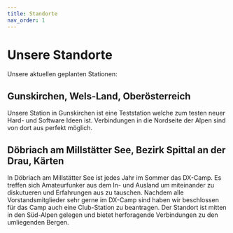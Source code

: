 ```yaml
---
title: Standorte
nav_order: 1
---
```


# Unsere Standorte

Unsere aktuellen geplanten Stationen:

## Gunskirchen, Wels-Land, Oberösterreich

Unsere Station in Gunskirchen ist eine Teststation welche zum testen neuer Hard- und Software Ideen ist.
Verbindungen in die Nordseite der Alpen sind von dort aus perfekt möglich.


## Döbriach am Millstätter See, Bezirk Spittal an der Drau, Kärten

In Döbriach am Millstätter See ist jedes Jahr im Sommer das DX-Camp.
Es treffen sich Amateurfunker aus dem In- und Ausland um miteinander zu diskutueren und Erfahrungen aus zu tauschen.
Nachdem alle Vorstandsmitglieder sehr gerne im DX-Camp sind haben wir beschlossen für das Camp auch eine Club-Station zu beantragen.
Der Standort ist mitten in den Süd-Alpen gelegen und bietet herforagende Verbindungen zu den umliegenden Bergen.

